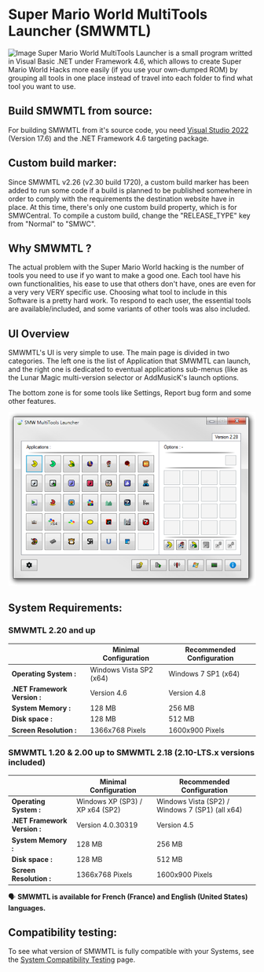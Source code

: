 # Super Mario World MultiTools Launcher (SMWMTL)
![Image](./Releases/Images/AppBrand/AppBrandLogo_Montr%C3%A9al.png)
Super Mario World MultiTools Launcher is a small program writted in Visual Basic .NET under Framework 4.6, which allows to create Super Mario World Hacks more easily (if you use your own-dumped ROM) by grouping all tools in one place instead of travel into each folder to find what tool you want to use.

## Build SMWMTL from source:
For building SMWMTL from it's source code, you need [Visual Studio 2022](https://visualstudio.microsoft.com/fr/vs/) (Version 17.6) and the .NET Framework 4.6 targeting package.

## Custom build marker:
Since SMWMTL v2.26 (v2.30 build 1720), a custom build marker has been added to run some code if a build is planned to be published somewhere in order to comply with the requirements the destination website have in place. At this time, there's only one custom build property, which is for SMWCentral. To compile a custom build, change the "RELEASE_TYPE" key from "Normal" to "SMWC".

## Why SMWMTL ?

The actual problem with the Super Mario World hacking is the number of tools you need to use if yo want to make a good one. Each tool have his own functionalities, his ease to use that others don't have, ones are even for a very very VERY specific use. Choosing what tool to include in this Software is a pretty hard work. To respond to each user, the essential tools are available/included, and some variants of other tools was also included.

## UI Overview

SMWMTL's UI is very simple to use. The main page is divided in two categories.
The left one is the list of Application that SMWMTL can launch, and the right one is dedicated to eventual applications sub-menus (like as the Lunar Magic multi-version selector or AddMusicK's launch options.

The bottom zone is for some tools like Settings, Report bug form and some other features.

![Image](./Releases/Images/SMWMTL228.png)

## System Requirements:
### SMWMTL 2.20 and up

|                               | Minimal Configuration            | Recommended Configuration                       |
| ----------------------------- | -------------------------------- | ----------------------------------------------- |
| **Operating System :**        | Windows Vista SP2 (x64)          | Windows 7 SP1 (x64)                             |
| **.NET Framework Version :**  | Version 4.6                      | Version 4.8                                     |
| **System Memory :**           | 128 MB                           | 256 MB                                          |
| **Disk space :**              | 128 MB                           | 512 MB                                          |
| **Screen Resolution :**       | 1366x768 Pixels                  | 1600x900 Pixels                                 |

### SMWMTL 1.20 & 2.00 up to SMWMTL 2.18 (2.10-LTS.x versions included)

|                               | Minimal Configuration            | Recommended Configuration                       |
| ----------------------------- | -------------------------------- | ----------------------------------------------- |
| **Operating System :**        | Windows XP (SP3) / XP x64 (SP2)  | Windows Vista (SP2) / Windows 7 (SP1) (all x64) |
| **.NET Framework Version :**  | Version 4.0.30319                | Version 4.5                                     |
| **System Memory :**           | 128 MB                           | 256 MB                                          |
| **Disk space :**              | 128 MB                           | 512 MB                                          |
| **Screen Resolution :**       | 1366x768 Pixels                  | 1600x900 Pixels                                 |

🗣️ **SMWMTL is available for French (France) and English (United States) languages.**

## Compatibility testing:
To see what version of SMWMTL is fully compatible with your Systems, see the [System Compatibility Testing](../Dev/SystemComp.md) page.
